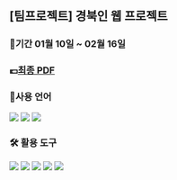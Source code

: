 ## [팀프로젝트] 경북인 웹 프로젝트

### 📆기간 01월 10일 ~ 02월 16일 

### 💷[최종 PDF](https://github.com/Hyno2/Web-Project/blob/main/%ED%94%84%EB%A1%9C%EC%A0%9D%ED%8A%B8%20%EA%B2%B0%EA%B3%BC%EB%AC%BC/(%EC%9B%B9)3%ED%8C%80_%EA%B2%BD%EB%B6%81%EC%9D%B8.pdf)

### 📓사용 언어
<img src="https://img.shields.io/badge/html5-E34F26?style=for-the-badge&#x26;logo=html5&logoColor=white"/></a> 
<img src="https://img.shields.io/badge/css3-1572B6?style=for-the-badge&#x26;logo=css3&logoColor=white"/></a> 
<img src="https://img.shields.io/badge/javascript-F7DF1E?style=for-the-badge&#x26;logo=javascript&logoColor=white"/></a> 


### 🛠 활용 도구
<img src="https://img.shields.io/badge/visualstudiocode-007ACC?style=for-the-badge&#x26;logo=visualstudiocode&logoColor=white"/></a>
<img src="https://img.shields.io/badge/bootstrap-7952B3?style=for-the-badge&#x26;logo=bootstrap&logoColor=white"/></a>
<img src="https://img.shields.io/badge/mysql-4479A1?style=for-the-badge&#x26;logo=mysql&logoColor=white"/></a>
<img src="https://img.shields.io/badge/eclipseide-2C2255?style=for-the-badge&#x26;logo=eclipseide&logoColor=white"/></a>
<img src="https://img.shields.io/badge/canva-00C4CC?style=for-the-badge&#x26;logo=canva&logoColor=white"/></a>




